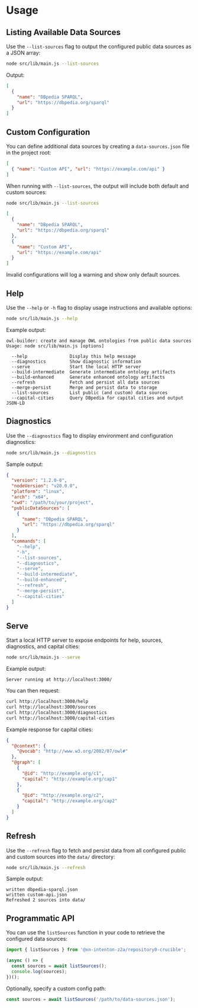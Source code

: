 # Usage

## Listing Available Data Sources

Use the `--list-sources` flag to output the configured public data sources as a JSON array:

```bash
node src/lib/main.js --list-sources
```

Output:

```json
[
  {
    "name": "DBpedia SPARQL",
    "url": "https://dbpedia.org/sparql"
  }
]
```

## Custom Configuration

You can define additional data sources by creating a `data-sources.json` file in the project root:

```json
[
  { "name": "Custom API", "url": "https://example.com/api" }
]
```

When running with `--list-sources`, the output will include both default and custom sources:

```bash
node src/lib/main.js --list-sources
```

```json
[
  {
    "name": "DBpedia SPARQL",
    "url": "https://dbpedia.org/sparql"
  },
  {
    "name": "Custom API",
    "url": "https://example.com/api"
  }
]
```

Invalid configurations will log a warning and show only default sources.

## Help

Use the `--help` or `-h` flag to display usage instructions and available options:

```bash
node src/lib/main.js --help
```

Example output:

```text
owl-builder: create and manage OWL ontologies from public data sources
Usage: node src/lib/main.js [options]

  --help                Display this help message
  --diagnostics         Show diagnostic information
  --serve               Start the local HTTP server
  --build-intermediate  Generate intermediate ontology artifacts
  --build-enhanced      Generate enhanced ontology artifacts
  --refresh             Fetch and persist all data sources
  --merge-persist       Merge and persist data to storage
  --list-sources        List public (and custom) data sources
  --capital-cities      Query DBpedia for capital cities and output JSON-LD
```

## Diagnostics

Use the `--diagnostics` flag to display environment and configuration diagnostics:

```bash
node src/lib/main.js --diagnostics
```

Sample output:

```json
{
  "version": "1.2.0-0",
  "nodeVersion": "v20.0.0",
  "platform": "linux",
  "arch": "x64",
  "cwd": "/path/to/your/project",
  "publicDataSources": [
    {
      "name": "DBpedia SPARQL",
      "url": "https://dbpedia.org/sparql"
    }
  ],
  "commands": [
    "--help",
    "-h",
    "--list-sources",
    "--diagnostics",
    "--serve",
    "--build-intermediate",
    "--build-enhanced",
    "--refresh",
    "--merge-persist",
    "--capital-cities"
  ]
}
```

## Serve

Start a local HTTP server to expose endpoints for help, sources, diagnostics, and capital cities:

```bash
node src/lib/main.js --serve
```

Example output:

```text
Server running at http://localhost:3000/
```

You can then request:

```bash
curl http://localhost:3000/help
curl http://localhost:3000/sources
curl http://localhost:3000/diagnostics
curl http://localhost:3000/capital-cities
```

Example response for capital cities:

```json
{
  "@context": {
    "@vocab": "http://www.w3.org/2002/07/owl#"
  },
  "@graph": [
    {
      "@id": "http://example.org/c1",
      "capital": "http://example.org/cap1"
    },
    {
      "@id": "http://example.org/c2",
      "capital": "http://example.org/cap2"
    }
  ]
}
```

## Refresh

Use the `--refresh` flag to fetch and persist data from all configured public and custom sources into the `data/` directory:

```bash
node src/lib/main.js --refresh
```

Sample output:

```
written dbpedia-sparql.json
written custom-api.json
Refreshed 2 sources into data/
```

## Programmatic API

You can use the `listSources` function in your code to retrieve the configured data sources:

```js
import { listSources } from '@xn-intenton-z2a/repository0-crucible';

(async () => {
  const sources = await listSources();
  console.log(sources);
})();
```

Optionally, specify a custom config path:

```js
const sources = await listSources('/path/to/data-sources.json');
```